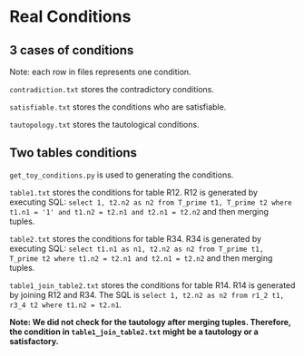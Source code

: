 # Real Conditions

## 3 cases of conditions

Note: each row in files represents one condition.

`contradiction.txt` stores the contradictory conditions.

`satisfiable.txt` stores the conditions who are satisfiable.

`tautopology.txt` stores the tautological conditions.

## Two tables conditions

`get_toy_conditions.py` is used to generating the conditions.

`table1.txt` stores the conditions for table R12. R12 is generated by executing SQL: `select 1, t2.n2 as n2 from T_prime t1, T_prime t2 where t1.n1 = '1' and t1.n2 = t2.n1 and t2.n1 = t2.n2` and then merging tuples.

`table2.txt` stores the conditions for table R34. R34 is generated by executing SQL: `select t1.n1 as n1, t2.n2 as n2 from T_prime t1, T_prime t2 where t1.n2 = t2.n1 and t2.n1 = t2.n2` and then merging tuples.

`table1_join_table2.txt` stores the conditions for table R14. R14 is generated by joining R12 and R34. The SQL is `select 1, t2.n2 as n2 from r1_2 t1, r3_4 t2 where t1.n2 = t2.n1`.


**Note: We did not check for the tautology after merging tuples. Therefore, the condition in `table1_join_table2.txt` might be a tautology or a satisfactory.**